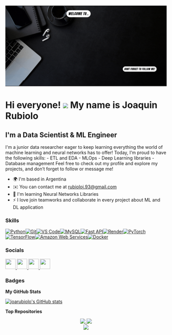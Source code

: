 ![banner](/bannerGIF2.gif)

Hi everyone! ![]([[https://user-images.githubusercontent.com/18350557/176309783-0785949b-9127-417c-8b55-ab5a4333674e.gif](https://media.giphy.com/media/HzPtbOKyBoBFsK4hyc/giphy.gif?cid=790b7611mnhvawlnucaef51q7lhlbllaz38pbrgvheuhdumk&ep=v1_gifs_search&rid=giphy.gif&ct=g)](https://media.giphy.com/media/HzPtbOKyBoBFsK4hyc/giphy.gif?cid=790b7611mnhvawlnucaef51q7lhlbllaz38pbrgvheuhdumk&ep=v1_gifs_search&rid=giphy.gif&ct=g))
My name is Joaquin Rubiolo
=======================================================================================================================================

I'm a Data Scientist & ML Engineer
----------------------------

I'm a junior data researcher eager to keep learning everything the world of machine learning and neural networks has to offer! Today, I’m proud to have the following skills: - ETL and EDA - MLOps - Deep Learning libraries - Database management Feel free to check out my profile and explore my projects, and don’t forget to follow or message me!

* 🌍  I'm based in Argentina
* ✉️  You can contact me at [rubioloj.93@gmail.com](mailto:rubioloj.93@gmail.com)
* 🧠  I'm learning Neural Networks Libraries
* ⚡  I love join teamworks and collaborate in every project about ML and DL application

### Skills

<p align="left">
<a href="https://www.python.org/" target="_blank" rel="noreferrer"><img src="https://raw.githubusercontent.com/danielcranney/readme-generator/main/public/icons/skills/python-colored.svg" width="36" height="36" alt="Python" /></a><a href="https://git-scm.com/" target="_blank" rel="noreferrer"><img src="https://raw.githubusercontent.com/danielcranney/readme-generator/main/public/icons/skills/git-colored.svg" width="36" height="36" alt="Git" /></a><a href="https://code.visualstudio.com/" target="_blank" rel="noreferrer"><img src="https://raw.githubusercontent.com/danielcranney/readme-generator/main/public/icons/skills/visualstudiocode.svg" width="36" height="36" alt="VS Code" /></a><a href="https://www.mysql.com/" target="_blank" rel="noreferrer"><img src="https://raw.githubusercontent.com/danielcranney/readme-generator/main/public/icons/skills/mysql-colored.svg" width="36" height="36" alt="MySQL" /></a><a href="https://fastapi.tiangolo.com/" target="_blank" rel="noreferrer"><img src="https://raw.githubusercontent.com/danielcranney/readme-generator/main/public/icons/skills/fastapi-colored.svg" width="36" height="36" alt="Fast API" /></a><a href="https://render.com/" target="_blank" rel="noreferrer"><img src="https://raw.githubusercontent.com/danielcranney/readme-generator/main/public/icons/skills/render-colored.svg" width="36" height="36" alt="Render" /></a><a href="https://pytorch.org/" target="_blank" rel="noreferrer"><img src="https://raw.githubusercontent.com/danielcranney/readme-generator/main/public/icons/skills/pytorch-colored.svg" width="36" height="36" alt="PyTorch" /></a><a href="https://www.tensorflow.org/" target="_blank" rel="noreferrer"><img src="https://raw.githubusercontent.com/danielcranney/readme-generator/main/public/icons/skills/tensorflow-colored.svg" width="36" height="36" alt="TensorFlow" /></a><a href="https://aws.amazon.com" target="_blank" rel="noreferrer"><img src="https://raw.githubusercontent.com/danielcranney/readme-generator/main/public/icons/skills/aws-colored.svg" width="36" height="36" alt="Amazon Web Services" /></a><a href="https://www.docker.com/" target="_blank" rel="noreferrer"><img src="https://raw.githubusercontent.com/danielcranney/readme-generator/main/public/icons/skills/docker-colored.svg" width="36" height="36" alt="Docker" /></a>
</p>

### Socials

<p align="left"> <a href="https://www.facebook.com/profile.php?id=61553725627032" target="_blank" rel="noreferrer"> <picture> <source media="(prefers-color-scheme: dark)" srcset="https://raw.githubusercontent.com/danielcranney/readme-generator/main/public/icons/socials/facebook-dark.svg" /> <source media="(prefers-color-scheme: light)" srcset="https://raw.githubusercontent.com/danielcranney/readme-generator/main/public/icons/socials/facebook.svg" /> <img src="https://raw.githubusercontent.com/danielcranney/readme-generator/main/public/icons/socials/facebook.svg" width="32" height="32" /> </picture> </a> <a href="https://www.github.com/joarubiolo" target="_blank" rel="noreferrer"> <picture> <source media="(prefers-color-scheme: dark)" srcset="https://raw.githubusercontent.com/danielcranney/readme-generator/main/public/icons/socials/github-dark.svg" /> <source media="(prefers-color-scheme: light)" srcset="https://raw.githubusercontent.com/danielcranney/readme-generator/main/public/icons/socials/github.svg" /> <img src="https://raw.githubusercontent.com/danielcranney/readme-generator/main/public/icons/socials/github.svg" width="32" height="32" /> </picture> </a> <a href="http://www.instagram.com/joarubiolo" target="_blank" rel="noreferrer"> <picture> <source media="(prefers-color-scheme: dark)" srcset="https://raw.githubusercontent.com/danielcranney/readme-generator/main/public/icons/socials/instagram-dark.svg" /> <source media="(prefers-color-scheme: light)" srcset="https://raw.githubusercontent.com/danielcranney/readme-generator/main/public/icons/socials/instagram.svg" /> <img src="https://raw.githubusercontent.com/danielcranney/readme-generator/main/public/icons/socials/instagram.svg" width="32" height="32" /> </picture> </a> <a href="https://www.linkedin.com/in/joaquin-rubiolo-ok" target="_blank" rel="noreferrer"> <picture> <source media="(prefers-color-scheme: dark)" srcset="https://raw.githubusercontent.com/danielcranney/readme-generator/main/public/icons/socials/linkedin-dark.svg" /> <source media="(prefers-color-scheme: light)" srcset="https://raw.githubusercontent.com/danielcranney/readme-generator/main/public/icons/socials/linkedin.svg" /> <img src="https://raw.githubusercontent.com/danielcranney/readme-generator/main/public/icons/socials/linkedin.svg" width="32" height="32" /> </picture> </a></p>

### Badges

<b>My GitHub Stats</b>

<a href="http://www.github.com/joarubiolo"><img src="https://github-readme-stats.vercel.app/api?username=joarubiolo&show_icons=true&hide=issues,&count_private=true&title_color=0891b2&text_color=0891b2&icon_color=0891b2&bg_color=1c1917&hide_border=true&show_icons=true" alt="joarubiolo's GitHub stats" /></a>

<b>Top Repositories</b>

<div width="100%" align="center">
  <a href="https://github.com/joarubiolo/ProyFinal">
    <img width="45%" src="https://github-readme-stats.vercel.app/api/pin/?username=joarubiolo&repo=ProyFinal&title_color=0891b2&text_color=0891b2&icon_color=0891b2&bg_color=1c1917&hide_border=true&locale=en" />
  </a>
  <a href="https://github.com/joarubiolo/MLOps">
    <img width="45%" src="https://github-readme-stats.vercel.app/api/pin/?username=joarubiolo&repo=MLOps&title_color=0891b2&text_color=0891b2&icon_color=0891b2&bg_color=1c1917&hide_border=true&locale=en" />
  </a>
</div>

<div width="100%" align="center">
  <a href="https://github.com/joarubiolo/PI_DataAnalysis">
    <img width="45%" src="https://github-readme-stats.vercel.app/api/pin/?username=joarubiolo&repo=PI_DataAnalysis&title_color=0891b2&text_color=0891b2&icon_color=0891b2&bg_color=1c1917&hide_border=true&locale=en" />
  </a>
</div>

